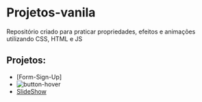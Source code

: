 # Projetos-vanila

Repositório criado para praticar propriedades, efeitos e animações utilizando CSS, HTML e JS

## Projetos:

  - [Form-Sign-Up]
  - ![button-hover](button-hover.netlify.app)
  - [SlideShow]()
